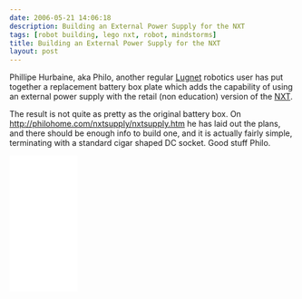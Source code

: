 ```yaml
---
date: 2006-05-21 14:06:18
description: Building an External Power Supply for the NXT
tags: [robot building, lego nxt, robot, mindstorms]
title: Building an External Power Supply for the NXT
layout: post
---
```

Phillipe Hurbaine, aka Philo, another regular [Lugnet](/wiki/lugnet.html "Lego Users Group Network") robotics user has put together a replacement battery box plate which adds the capability of using an external power supply with the retail (non education) version of the [NXT](/wiki/nxt.html "Legos NeXT generation robotics kit").

The result is not quite as pretty as the original battery box. On <http://philohome.com/nxtsupply/nxtsupply.htm> he has laid out the plans, and there should be enough info to build one, and it is actually fairly simple, terminating with a standard cigar shaped DC socket. Good stuff Philo.

<iframe style="width:120px;height:240px;" marginwidth="0" marginheight="0" scrolling="no" frameborder="0" src="//ws-eu.amazon-adsystem.com/widgets/q?ServiceVersion=20070822&OneJS=1&Operation=GetAdHtml&MarketPlace=GB&source=ss&ref=as_ss_li_til&ad_type=product_link&tracking_id=orionrobots-21&language=en_GB&marketplace=amazon&region=GB&placement=B082WD5YV9&asins=B082WD5YV9&linkId=e40e6e6802507d8646f3131923f1dea1&show_border=true&link_opens_in_new_window=true"></iframe><!-- lego mindstorms review 2021 -->

